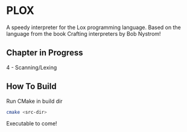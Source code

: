 # PLOX
A speedy interpreter for the Lox programming language. Based on the language from the book Crafting interpreters
by Bob Nystrom!

Chapter in Progress
---

4 - Scanning/Lexing

How To Build
---

Run CMake in build dir
```sh
cmake <src-dir>
```
Executable to come!
